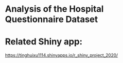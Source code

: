 # Analysis of the Hospital Questionnaire Dataset


# Related Shiny app:
https://tinghuixu1114.shinyapps.io/r_shiny_project_2020/

